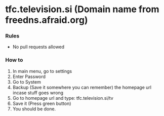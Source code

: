 # tfc.television.si (Domain name from freedns.afraid.org)
### Rules

- No pull requests allowed

### How to

1. In main menu, go to settings
2. Enter Password
3. Go to System
4. Backup (Save it somewhere you can remember) the homepage url incase stuff goes wrong
5. Go to homepage url and type: tfc.television.si/tv
6. Save it (Press green button)
7. You should be done.
